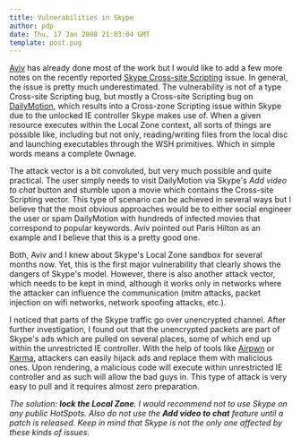 ```yaml
---
title: Vulnerabilities in Skype
author: pdp
date: Thu, 17 Jan 2008 21:03:04 GMT
template: post.pug
---
```


[Aviv](http://aviv.raffon.net/2008/01/17/SkypeCrosszoneScriptingVulnerability.aspx) has already done most of the work but I would like to add a few more notes on the recently reported [Skype Cross-site Scripting](http://seclists.org/fulldisclosure/2008/Jan/0328.html) issue. In general, the issue is pretty much underestimated. The vulnerability is not of a type Cross-site Scripting bug, but mostly a Cross-site Scripting bug on [DailyMotion](http://dailymotion.com), which results into a Cross-zone Scripting issue within Skype due to the unlocked IE controller Skype makes use of. When a given resource executes within the Local Zone context, all sorts of things are possible like, including but not only, reading/writing files from the local disc and launching executables through the WSH primitives. Which in simple words means a complete 0wnage.

The attack vector is a bit convoluted, but very much possible and quite practical. The user simply needs to visit DailyMotion via Skype's _Add video to chat_ button and stumble upon a movie which contains the Cross-site Scripting vector. This type of scenario can be achieved in several ways but I believe that the most obvious approaches would be to either social engineer the user or spam DailyMotion with hundreds of infected movies that correspond to popular keywords. Aviv pointed out Paris Hilton as an example and I believe that this is a pretty good one.

Both, Aviv and I knew about Skype's Local Zone sandbox for several months now. Yet, this is the first major vulnerability that clearly shows the dangers of Skype's model. However, there is also another attack vector, which needs to be kept in mind, although it works only in networks where the attacker can influence the communication (mitm attacks, packet injection on wifi networks, network spoofing attacks, etc.).

I noticed that parts of the Skype traffic go over unencrypted channel. After further investigation, I found out that the unencrypted packets are part of Skype's ads which are pulled on several places, some of which end up within the unrestricted IE controller. With the help of tools like [Airpwn](http://airpwn.sourceforge.net/Airpwn.html) or [Karma](http://theta44.org/karma/index.html), attackers can easily hijack ads and replace them with malicious ones. Upon rendering, a malicious code will execute within unrestricted IE controller and as such will allow the bad guys in. This type of attack is very easy to pull and it requires almost zero preparation.

_The solution: **lock the Local Zone**. I would recommend not to use Skype on any public HotSpots. Also do not use the **Add video to chat** feature until a patch is released. Keep in mind that Skype is not the only one affected by these kinds of issues._
